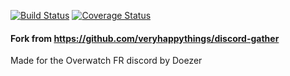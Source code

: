 [![Build Status](https://travis-ci.org/Doezer/discord-gather.svg?branch=master)](https://travis-ci.org/Doezer/discord-gather) [![Coverage Status](https://coveralls.io/repos/github/Doezer/discord-gather/badge.svg?branch=master)](https://coveralls.io/github/Doezer/discord-gather?branch=master)

#### Fork from https://github.com/veryhappythings/discord-gather
Made for the Overwatch FR discord by Doezer